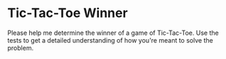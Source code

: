 # Tic-Tac-Toe Winner

Please help me determine the winner of a game of Tic-Tac-Toe. Use the tests to get a detailed understanding of how you're meant to solve the problem.
